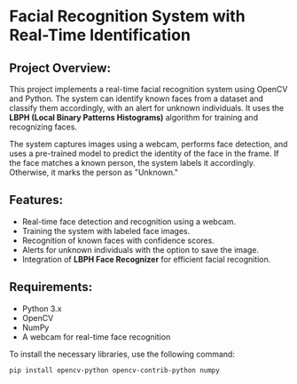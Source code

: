 # Facial Recognition System with Real-Time Identification

## Project Overview:
This project implements a real-time facial recognition system using OpenCV and Python. The system can identify known faces from a dataset and classify them accordingly, with an alert for unknown individuals. It uses the **LBPH (Local Binary Patterns Histograms)** algorithm for training and recognizing faces.

The system captures images using a webcam, performs face detection, and uses a pre-trained model to predict the identity of the face in the frame. If the face matches a known person, the system labels it accordingly. Otherwise, it marks the person as "Unknown."

## Features:
- Real-time face detection and recognition using a webcam.
- Training the system with labeled face images.
- Recognition of known faces with confidence scores.
- Alerts for unknown individuals with the option to save the image.
- Integration of **LBPH Face Recognizer** for efficient facial recognition.

## Requirements:
- Python 3.x
- OpenCV
- NumPy
- A webcam for real-time face recognition

To install the necessary libraries, use the following command:
```bash
pip install opencv-python opencv-contrib-python numpy
